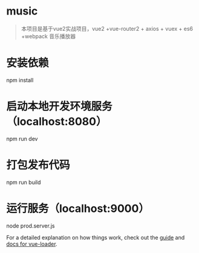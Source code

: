 # music

> 本项目是基于vue2实战项目，vue2 +vue-router2 + axios + vuex + es6 +webpack 音乐播放器

# 安装依赖
npm install

# 启动本地开发环境服务（localhost:8080）
npm run dev

# 打包发布代码
npm run build

# 运行服务（localhost:9000）
node prod.server.js

For a detailed explanation on how things work, check out the [guide](http://vuejs-templates.github.io/webpack/) and [docs for vue-loader](http://vuejs.github.io/vue-loader).
